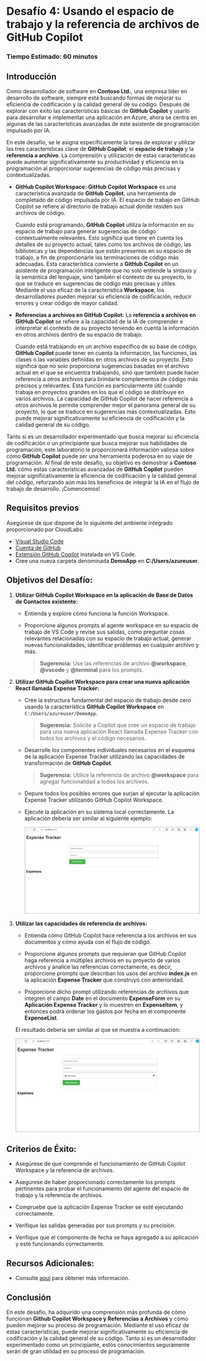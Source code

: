 # Desafío 4: Usando el espacio de trabajo y la referencia de archivos de GitHub Copilot

### Tiempo Estimado: 60 minutos

## Introducción

Como desarrollador de software en **Contoso Ltd.**, una empresa líder en desarrollo de software, siempre está buscando formas de mejorar su eficiencia de codificación y la calidad general de su código. Después de explorar con éxito las características básicas de **GitHub Copilot** y usarlo para desarrollar e implementar una aplicación en Azure, ahora se centra en algunas de las características avanzadas de este asistente de programación impulsado por IA.

En este desafío, se le asigna específicamente la tarea de explorar y utilizar las tres características clave de **GitHub Copilot**: el **espacio de trabajo** y la **referencia a archivo**. La comprensión y utilización de estas características puede aumentar significativamente su productividad y eficiencia en la programación al proporcionar sugerencias de código más precisas y contextualizadas.

- **GitHub Copilot Workspace:** **GitHub Copilot Workspace** es una característica avanzada de **GitHub Copilot**, una herramienta de completado de código impulsada por IA. El espacio de trabajo en GitHub Copilot se refiere al directorio de trabajo actual donde residen sus archivos de código.

   Cuando está programando, **GitHub Copilot** utiliza la información en su espacio de trabajo para generar sugerencias de código contextualmente relevantes. Esto significa que tiene en cuenta los detalles de su proyecto actual, tales como los archivos de código, las bibliotecas y las dependencias que están presentes en su espacio de trabajo, a fin de proporcionarle las terminaciones de código más adecuadas. Esta característica convierte a **GitHub Copilot** en un asistente de programación inteligente que no solo entiende la sintaxis y la semántica del lenguaje, sino también el contexto de su proyecto, lo que se traduce en sugerencias de código más precisas y útiles.
   Mediante el uso eficaz de la característica **Workspace**, los desarrolladores pueden mejorar su eficiencia de codificación, reducir errores y crear código de mayor calidad.

- **Referencias a archivos en GitHub Copilot:** La **referencia a archivos en GitHub Copilot** se refiere a la capacidad de la IA de comprender e interpretar el contexto de su proyecto teniendo en cuenta la información en otros archivos dentro de su espacio de trabajo.

   Cuando está trabajando en un archivo específico de su base de código, **GitHub Copilot** puede tener en cuenta la información, las funciones, las clases o las variables definidas en otros archivos de su proyecto. Esto significa que no solo proporciona sugerencias basadas en el archivo actual en el que se encuentra trabajando, sino que también puede hacer referencia a otros archivos para brindarle complementos de código más precisos y relevantes. Esta función es particularmente útil cuando trabaja en proyectos grandes en los que el código se distribuye en varios archivos. La capacidad de GitHub Copilot de hacer referencia a otros archivos le permite comprender mejor el panorama general de su proyecto, lo que se traduce en sugerencias más contextualizadas. Esto puede mejorar significativamente su eficiencia de codificación y la calidad general de su código.

Tanto si es un desarrollador experimentado que busca mejorar su eficiencia de codificación o un principiante que busca mejorar sus habilidades de programación, este laboratorio le proporcionará información valiosa sobre cómo **GitHub Copilot** puede ser una herramienta poderosa en su viaje de programación. Al final de este desafío, su objetivo es demostrar a **Contoso Ltd.** cómo estas características avanzadas de **GitHub Copilot** pueden mejorar significativamente la eficiencia de codificación y la calidad general del código, reforzando aún más los beneficios de integrar la IA en el flujo de trabajo de desarrollo. ¡Comencemos!

## Requisitos previos

Asegúrese de que dispone de lo siguiente del ambiente integrado proporcionado por CloudLabs:

- [Visual Studio Code](https://code.visualstudio.com/)
- [Cuenta de GitHub](https://github.com/)
- [Extensión GitHub Copilot](https://marketplace.visualstudio.com/items?itemName=GitHub.copilot) instalada en VS Code.
- Cree una nueva carpeta denominada **DemoApp** en **C:/Users/azureuser**.

## Objetivos del Desafío:

1. **Utilizar GitHub Copilot Workspace en la aplicación de Base de Datos de Contactos existente:**

   - Entienda y explore cómo funciona la función Workspace.

   - Proporcione algunos prompts al agente workspace en su espacio de trabajo de VS Code y revise sus salidas, como preguntar cosas relevantes relacionadas con su espacio de trabajo actual, generar nuevas funcionalidades, identificar problemas en cualquier archivo y más.
     >**Sugerencia:** Use las referencias de archivo **@workspace**, **@vscode** y **@terminal** para los prompts.

2. **Utilizar GitHub Copilot Workspace para crear una nueva aplicación React llamada Expense Tracker:**

   - Cree la estructura fundamental del espacio de trabajo desde cero usando la característica **GitHub Copilot Workspace** en `C:/Users/azureuser/DemoApp`.
     >**Sugerencia:** Solicite a Copilot que cree un espacio de trabajo para una nueva aplicación React llamada Expense Tracker con todos los archivos y el código necesarios.

   - Desarrolle los componentes individuales necesarios en el esquema de la aplicación Expense Tracker utilizando las capacidades de transformación de **GitHub Copilot**.
     >**Sugerencia:** Utilice la referencia de archivo **@workspace** para agregar funcionalidad a todos los archivos.

   - Depure todos los posibles errores que surjan al ejecutar la aplicación Expense Tracker utilizando GitHub Copilot Workspace.

   - Ejecute la aplicación en su sistema local correctamente. La aplicación debería ser similar al siguiente ejemplo:

      ![](../../media/app-working.png)

   <validation step="76e12adb-fdce-4aea-a013-b0f721a72995" />

   <validation step="2458065d-db29-4909-a6a8-6be48c96d04b" />

3. **Utilizar las capacidades de referencia de archivos:**

      - Entienda cómo GitHub Copilot hace referencia a los archivos en sus documentos y cómo ayuda con el flujo de código.

      - Proporcione algunos prompts que requieran que GitHub Copilot haga referencia a múltiples archivos en su proyecto de varios archivos y analice las referencias correctamente, es decir, proporcione prompts que describan los usos del archivo **index.js** en la aplicación **Expense Tracker** que construyó con anterioridad.

      - Proporcione dicho prompt utilizando referencias de archivos que integren el campo **Date** en el documento **ExpenseForm** en su **Aplicación Expense Tracker** y lo muestren en **ExpenseItem**, y entonces podrá ordenar los gastos por fecha en el componente **ExpenseList**.

      El resultado debería ser similar al que se muestra a continuación:

      ![](../../media/app-working-date.png)

## Criterios de Éxito:

- Asegúrese de que comprende el funcionamiento de GitHub Copilot Workspace y la referencia de archivos.

- Asegúrese de haber proporcionado correctamente los prompts pertinentes para probar el funcionamiento del agente del espacio de trabajo y la referencia de archivos.

- Compruebe que la aplicación Expense Tracker se esté ejecutando correctamente.

- Verifique las salidas generadas por sus prompts y su precisión.

- Verifique que el componente de fecha se haya agregado a su aplicación y esté funcionando correctamente.

## Recursos Adicionales:

- Consulte [aquí](https://githubnext.com/projects/copilot-workspace/) para obtener más información.

## Conclusión

En este desafío, ha adquirido una comprensión más profunda de cómo funcionan **Github Copilot Workspace y Referencias a Archivos** y cómo pueden mejorar su proceso de programación. Mediante el uso eficaz de estas características, puede mejorar significativamente su eficiencia de codificación y la calidad general de su código. Tanto si es un desarrollador experimentado como un principiante, estos conocimientos seguramente serán de gran utilidad en su proceso de programación.
